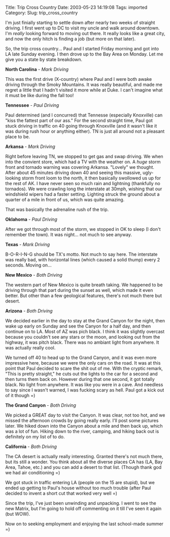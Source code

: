 Title: Trip Cross Country
Date: 2003-05-23 14:19:08
Tags: imported
Category: 
Slug: trip_cross_country

I'm just finially starting to settle down after nearly two weeks of straight driving.  I first went up to DC to visit my uncle and walk around downtown.  I'm <i>really</i> looking forward to moving out there.  It really looks like a great city, and now the only hitch is finding a job (but more on that later).

So, the trip cross country... Paul and I started Friday morning and got into LA late Sunday evening.  I then drove up to the Bay Area on Monday.  Let me give you a state by state breakdown.

<b>North Carolina</b> - <i>Mark Driving</i>

This was the first drive (X-country) where Paul and I were both awake driving through the Smoky Mountains.  It was really beautiful, and made me regret a little that I hadn't visited it more while at Duke.  I can't imagine what it must be like during the fall too!

<b>Tennessee</b> - <i>Paul Driving</i>

Paul determined (and I concurred) that Tennesse (especially Knoxville) can "kiss the fattest part of our ass."  For the second straight time, Paul got stuck driving in traffic on 40 going through Knoxville (and it wasn't like it was during rush hour or anything either).  TN is just all around not a pleasant place to be.

<b>Arkansa</b> - <i>Mark Driving</i>

Right before leaving TN, we stopped to get gas and swap driving.  We when into the convient store, which had a TV with the weather on.  A <i>huge</i> storm front and tornado warning was covering Arkansa.  "Lovely" we thought.  After about 45 minutes driving down 40 and seeing this massive, ugly-looking storm front loom to the north, it then basically swollowed us up for the rest of AK.  I have never seen so much rain and lightning (thankfully no tornados).  We were crawling long the interstate at 30mph, wishing that our windshield wipers had a faster setting.  Lighting struck the ground about a quarter of a mile in front of us, which was quite amazing.

That was basically the adrenaline rush of the trip.

<b>Oklahoma</b> - <i>Paul Driving</i>

After we got through most of the storm, we stopped in OK to sleep (I don't remember the town).  It was night... not much to see anyway.

<b>Texas</b> - <i>Mark Driving</i>

B-O-R-I-N-G should be TX's motto.  Not much to say here.  The interstate was really bad, with horizontal lines (which caused a solid thump) every 2 seconds.  Moving on...

<b>New Mexico</b> - <i>Both Driving</i>

The western part of New Mexico is quite breath taking.  We happened to be driving through that part during the sunset as well, which made it even better.  But other than a few geological features, there's not much there but desert.

<b>Arizona</b> - <i>Both Driving</i>

We decided earlier in the day to stay at the Grand Canyon for the night, then wake up early on Sunday and see the Canyon for a half day, and then continue on to LA.  Most of AZ was pich black.  I think it was slightly overcast because you couldn't see any stars or the moon, and looking out from the highway, it was pitch black.  There was no ambiant light from anywhere.  It was actually really cool.

We turned off 40 to head up to the Grand Canyon, and it was even more impressive here, because we were the only cars on the road.  It was at this point that Paul decided to scare the shit out of me.  With the cryptic remark, "This is pretty straight," he cuts out the lights to the car for a second and then turns them back on.  However during that one second, it got totally black.  No light from anywhere.  It was like you were in a cave.  And needless to say since I wasn't warned, I was fucking scary as hell.  Paul got a kick out of it though =)

<b>The Grand Canyon</b> - <i>Both Driving</i>

We picked a GREAT day to visit the Canyon.  It was clear, not too hot, and we missed the afternoon crowds by going really early.  I'll post some pictures later.  We hiked down into the Canyon about a mile and then back up, which was a lot of fun.  Hiking down to the river, camping, and hiking back out is definitely on my list of to do.

<b>California</b> - <i>Both Driving</i>

The CA desert is actually really interesting.  Granted there's not much there, but its still a wonder.  You think about all the diverse places CA has (LA, Bay Area, Tahoe, etc.) and you can add a desert to that list.  (Though thank god we had air conditioning =)

We got stuck in traffic entering LA (people on the 15 are stupid), but we ended up getting to Paul's house without too much trouble (after Paul decided to invent a short cut that worked very well =)

Since the trip, I've just been unwinding and unpacking.  I went to see the new Matrix, but I'm going to hold off commenting on it till I've seen it again (but WOW).

Now on to seeking employment and enjoying the last school-made summer =)
